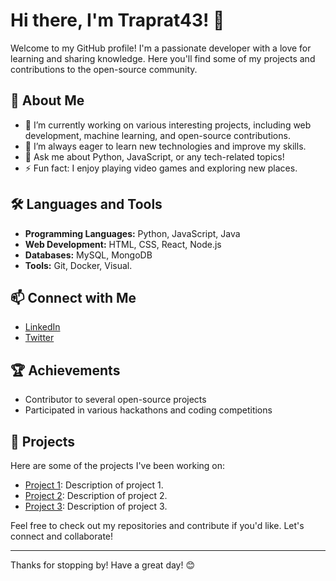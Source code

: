 # Hi there, I'm Traprat43! 👋

Welcome to my GitHub profile! I'm a passionate developer with a love for learning and sharing knowledge. Here you'll find some of my projects and contributions to the open-source community.

## 🚀 About Me

- 🔭 I’m currently working on various interesting projects, including web development, machine learning, and open-source contributions.
- 🌱 I’m always eager to learn new technologies and improve my skills.
- 💬 Ask me about Python, JavaScript, or any tech-related topics!
- ⚡ Fun fact: I enjoy playing video games and exploring new places.

## 🛠️ Languages and Tools

- **Programming Languages:** Python, JavaScript, Java
- **Web Development:** HTML, CSS, React, Node.js
- **Databases:** MySQL, MongoDB
- **Tools:** Git, Docker, Visual.

## 📫 Connect with Me

- [LinkedIn](https://www.linkedin.com/in/traprat43)
- [Twitter](https://twitter.com/traprat43)

## 🏆 Achievements

- Contributor to several open-source projects
- Participated in various hackathons and coding competitions

## 📂 Projects

Here are some of the projects I've been working on:

- [Project 1](https://github.com/Traprat43/project1): Description of project 1.
- [Project 2](https://github.com/Traprat43/project2): Description of project 2.
- [Project 3](https://github.com/Traprat43/project3): Description of project 3.

Feel free to check out my repositories and contribute if you'd like. Let's connect and collaborate!

---

Thanks for stopping by! Have a great day! 😊
